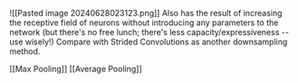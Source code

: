![[Pasted image 20240628023123.png]]
Also has the result of increasing the receptive field of neurons without introducing any parameters to the network (but there's no free lunch; there's less capacity/expressiveness -- use wisely!) Compare with Strided Convolutions as another downsampling method.

[[Max Pooling]]
[[Average Pooling]]